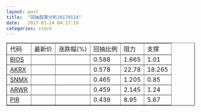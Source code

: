 ```yaml
---
layout: post
title:  "回抽股票分析20170124"
date:   2017-01-24 04:17:19
categories: stock
---
```

<script type="text/javascript">
var stockList = []
stockList.push('gb_bios');
stockList.push('gb_akrx');
stockList.push('gb_snmx');
stockList.push('gb_arwr');
stockList.push('gb_pir');
</script>
<table border="1">
 <tr>
 <td>代码</td>
 <td>最新价</td>
 <td>涨跌幅(%)</td>
 <td>回抽比例</td>
 <td>阻力</td>
 <td>支撑</td>
</tr>
  <tr id="bios">
  <td><a href="http://stock.finance.sina.com.cn/usstock/quotes/BIOS.html" target="_blank">BIOS</a></td><td></td><td></td><td>0.588</td><td>1.665</td><td>1.01</td></tr>
  <tr id="akrx">
  <td><a href="http://stock.finance.sina.com.cn/usstock/quotes/AKRX.html" target="_blank">AKRX</a></td><td></td><td></td><td>0.578</td><td>22.78</td><td>18.265</td></tr>
  <tr id="snmx">
  <td><a href="http://stock.finance.sina.com.cn/usstock/quotes/SNMX.html" target="_blank">SNMX</a></td><td></td><td></td><td>0.465</td><td>1.205</td><td>0.85</td></tr>
  <tr id="arwr">
  <td><a href="http://stock.finance.sina.com.cn/usstock/quotes/ARWR.html" target="_blank">ARWR</a></td><td></td><td></td><td>0.459</td><td>2.145</td><td>1.24</td></tr>
  <tr id="pir">
  <td><a href="http://stock.finance.sina.com.cn/usstock/quotes/PIR.html" target="_blank">PIR</a></td><td></td><td></td><td>0.439</td><td>8.95</td><td>5.67</td></tr>
</table>
